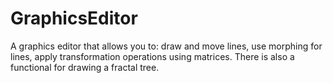 # GraphicsEditor
A graphics editor that allows you to: draw and move lines, use morphing for lines, apply transformation operations using matrices. There is also a functional for drawing a fractal tree.

